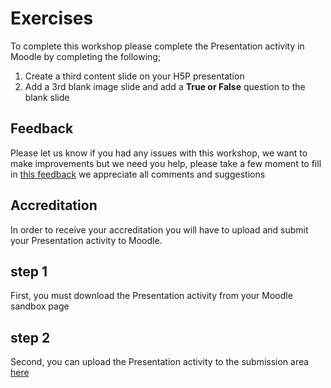 # Exercises

To complete this workshop please complete the Presentation activity in Moodle by completing the following;

1. Create a third content slide on your H5P presentation
2. Add a 3rd blank image slide and add a **True or False** question to the blank slide 



## Feedback

Please let us know if you had any issues with this workshop, we want to make improvements but we need you help, please take a few moment to fill in <a href="https://b.socrative.com/student/#quiz" target="_blank">this feedback</a> we appreciate all comments and suggestions 

## Accreditation

In order to receive your accreditation you will have to upload and submit your Presentation activity to Moodle.

## step 1

First, you must download the Presentation activity from your Moodle sandbox page  

## step 2

Second, you can upload the Presentation activity to the submission area<a href="http://conorpaul.com/moodle35/mod/assign/view.php?id=20" target="_blank"> here </a> 
